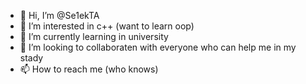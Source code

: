 - 👋 Hi, I’m @Se1ekTA
- 👀 I’m interested in с++ (want to learn oop)
- 🌱 I’m currently learning in university
- 💞️ I’m looking to collaboraten with everyone who can help me in my stady 
- 📫 How to reach me (who knows) 

<!---
Se1ekTA/Se1ekTA is a ✨ special ✨ repository because its `README.md` (this file) appears on your GitHub profile.
You can click the Preview link to take a look at your changes.
--->
